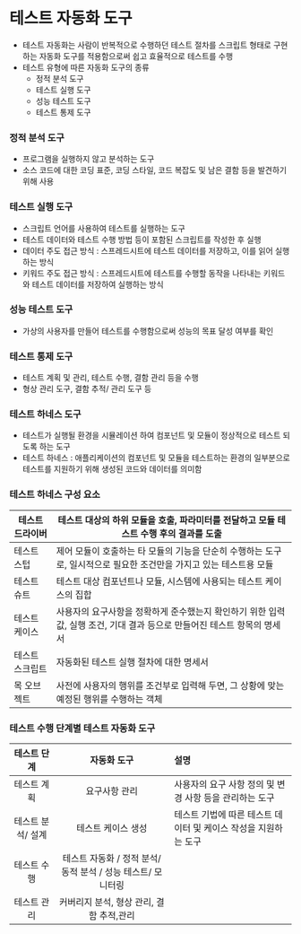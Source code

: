 # 테스트 자동화 도구

- 테스트 자동화는 사람이 반복적으로 수행하던 테스트 절차를 스크립트 형태로 구현하는 자동화 도구를 적용함으로써 쉽고 효율적으로 테스트를 수행
- 테스트 유형에 따른 자동화 도구의 종류
  - 정적 분석 도구
  - 테스트 실행 도구
  - 성능 테스트 도구
  - 테스트 통제 도구



### 정적 분석 도구

- 프로그램을 실행하지 않고 분석하는 도구
- 소스 코드에 대한 코딩 표준, 코딩 스타일, 코드 복잡도 및 남은 결함 등을 발견하기 위해 사용



### 테스트 실행 도구

- 스크립트 언어를 사용하여 테스트를 실행하는 도구
- 테스트 데이터와 테스트 수행 방법 등이 포함된 스크립트를 작성한 후 실행
- 데이터 주도 접근 방식 : 스프레드시트에 테스트 데이터를 저장하고, 이를 읽어 실행하는 방식
- 키워드 주도 접근 방식 : 스프레드시트에 테스트를 수행할 동작을 나타내는 키워드와 테스트 데이터를 저장하여 실행하는 방식



### 성능 테스트 도구

- 가상의 사용자를 만들어 테스트를 수행함으로써 성능의 목표 달성 여부를 확인



### 테스트 통제 도구

- 테스트 계획 및 관리, 테스트 수행, 결함 관리 등을 수행
- 형상 관리 도구, 결함 추적/ 관리 도구 등



### 테스트 하네스 도구

- 테스트가 실행될 환경을 시뮬레이션 하여 컴포넌트 및 모듈이 정상적으로 테스트 되도록 하는 도구
- 테스트 하네스 : 애플리케이션의 컴포넌트 및 모듈을 테스트하는 환경의 일부분으로 테스트를 지원하기 위해 생성된 코드와 데이터를 의미함



### 테스트 하네스 구성 요소

| 테스트 드라이버 | 테스트 대상의 하위 모듈을 호출, 파라미터를 전달하고 모듈 테스트 수행 후의 결과를 도출 |
| --------------- | ------------------------------------------------------------ |
| 테스트 스텁     | 제어 모듈이 호출하는 타 모듈의 기능을 단순히 수행하는 도구로, 일시적으로 필요한 조건만을 가지고 있는 테스트용 모듈 |
| 테스트 슈트     | 테스트 대상 컴포넌트나 모듈, 시스템에 사용되는 테스트 케이스의 집합 |
| 테스트 케이스   | 사용자의 요구사항을 정확하게 준수했는지 확인하기 위한 입력 값, 실행 조건, 기대 결과 등으로 만들어진 테스트 항목의 명세서 |
| 테스트 스크립트 | 자동화된 테스트 실행 절차에 대한 명세서                      |
| 목 오브젝트     | 사전에 사용자의 행위를 조건부로 입력해 두면, 그 상황에 맞는 예정된 행위를 수행하는 객체 |



### 테스트 수행 단계별 테스트 자동화 도구

|    테스트 단계    |                         자동화 도구                          | 설명                                                         |
| :---------------: | :----------------------------------------------------------: | :----------------------------------------------------------- |
|    테스트 계획    |                        요구사항 관리                         | 사용자의 요구 사항 정의 및 변경 사항 등을 관리하는 도구      |
| 테스트 분석/ 설계 |                      테스트 케이스 생성                      | 테스트 기법에 따른 테스트 데이터 및 케이스 작성을 지원하는 도구 |
|    테스트 수행    | 테스트 자동화 / 정적 분석/ 동적 분석 / 성능 테스트/ 모니터링 |                                                              |
|    테스트 관리    |           커버리지 분석, 형상 관리, 결함 추적,관리           |                                                              |

